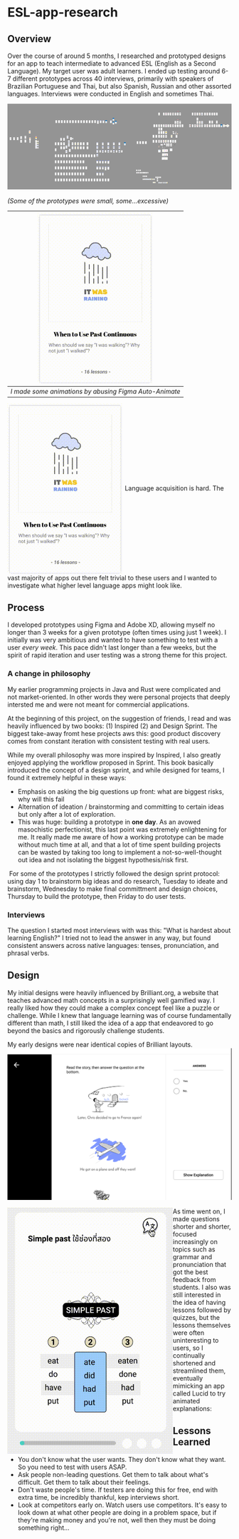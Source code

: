 # ESL-app-research

## Overview
Over the course of around 5 months, I researched and prototyped designs for an app to teach intermediate to advanced ESL (English as a Second Language). My target user was adult learners. I ended up testing around 6-7 different prototypes across 40 interviews, primarily with speakers of Brazilian Portuguese and Thai, but also Spanish, Russian and other assorted languages. Interviews were conducted in English and sometimes Thai. 

![Large project in Figma](large-prototype-project-size.png)

*(Some of the prototypes were small, some...excessive)*

| ![it-was-raining-card.gif](it-was-raining-card.gif) | 
|:--:| 
| *I made some animations by abusing Figma Auto-Animate* |

<img align="center" src="it-was-raining-card.gif">
Language acquisition is hard. The vast majority of apps out there felt trivial to these users and I wanted to investigate what higher level language apps might look like. 

## Process
I developed prototypes using Figma and Adobe XD, allowing myself no longer than 3 weeks for a given prototype (often times using just 1 week). I initially was very ambitious and wanted to have something to test with a user _every week_. This pace didn't last longer than a few weeks, but the spirit of rapid iteration and user testing was a strong theme for this project. 

### A change in philosophy
My earlier programming projects in Java and Rust were complicated and not market-oriented. In other words they were personal projects that deeply intersted me and were not meant for commercial applications. 

At the beginning of this project, on the suggestion of friends, I read and was heavily influenced by two books: (1) Inspired (2) and Design Sprint. The biggest take-away fromt hese projects aws this: good product discovery comes from constant iteration with consistent testing with real users. <quote from inspired> 
  
While my overall philosophy was more inspired by Inspired, I also greatly enjoyed applying the workflow proposed in Sprint. This book basically introduced the concept of a design sprint, and while designed for teams, I found it extremely helpful in these ways: 
  - Emphasis on asking the big questions up front: what are biggest risks, why will this fail
  - Alternation of ideation / brainstorming and committing to certain ideas but only after a lot of exploration. 
  - This was huge: building a prototype in **one day**. 
  As an avowed masochistic perfectionist, this last point was extremely enlightening for me. It really made me aware of how a working prototype can be made without much time at all, and that a lot of time spent building projects can be wasted by taking too long to implement a not-so-well-thought out idea and not isolating the biggest hypothesis/risk first. 
<img of hand-drawn plans for design project> 
  For some of the prototypes I strictly followed the design sprint protocol: using day 1 to brainstorm big ideas and do research, Tuesday to ideate and brainstorm, Wednesday to make final committment and design choices, Thursday to build the prototype, then Friday to do user tests. 
  
 ### Interviews
  The question I started most interviews with was this: "What is hardest about learning English?" I tried not to lead the answer in any way, but found consistent answers across native languages: tenses, pronunciation, and phrasal verbs. 
 
  ## Design
  My initial designs were heavily influenced by Brilliant.org, a website that teaches advanced math concepts in a surprisingly well gamified way. I really liked how they could make a complex concept feel like a puzzle or challenge. While I knew that language learning was of course fundamentally different than math, I still liked the idea of a app that endeavored to go beyond the basics and rigorously challenge students. 
  
  My early designs were near identical copies of Brilliant layouts. 
  ![Animation of course title](did-you-ever-quiz.png)
  
  <img align="left" src="tenses-animation.gif">
As time went on, I made questions shorter and shorter, focused increasingly on topics such as grammar and pronunciation that got the best feedback from students. I also was still interested in the idea of having lessons followed by quizzes, but the lessons themselves were often uninteresting to users, so I continually shortened and streamlined them, eventually mimicking an app called Lucid to try animated explanations:
  
  ## Lessons Learned
  - You don't know what the user wants. They don't know what they want. So you need to test with users ASAP.
  - Ask people non-leading questions. Get them to talk about what's difficult. Get them to talk about their feelings. 
  - Don't waste people's time. If testers are doing this for free, end with extra time, be incredibly thankful, kep interviews short. 
  - Look at competitors early on. Watch users use competitors. It's easy to look down at what other people are doing in a problem space, but if they're making money and you're not, well then they must be doing something right...

